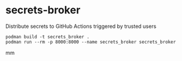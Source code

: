 # secrets-broker
Distribute secrets to GitHub Actions triggered by trusted users

    podman build -t secrets_broker .
    podman run --rm -p 8000:8000 --name secrets_broker secrets_broker

mm
